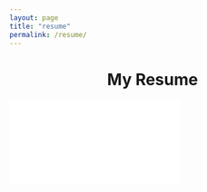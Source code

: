 ```yaml
---
layout: page
title: "resume"
permalink: /resume/
---
```


<h1 style="text-align:center;">My Resume</h1>
<div style="overflow-y:scroll">
    <embed src="/images/Rosenfield_Resume_10JUL2023.pdf" id="resume" alt="Resume" type="application/pdf">
</div>
